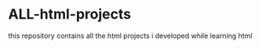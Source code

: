 # ALL-html-projects
this repository contains all the html projects i developed while learning html 
